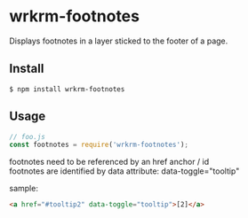 # wrkrm-footnotes

Displays footnotes in a layer sticked to the footer of a page.


## Install

```
$ npm install wrkrm-footnotes
```


## Usage

```js
// foo.js
const footnotes = require('wrkrm-footnotes');

```


footnotes need to be referenced by an href anchor / id   
footnotes are identified by data attribute: data-toggle="tooltip"

sample:

```html
<a href="#tooltip2" data-toggle="tooltip">[2]</a>
```